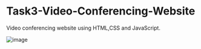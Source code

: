 # Task3-Video-Conferencing-Website
Video conferencing website using HTML,CSS and JavaScript.

![image](https://github.com/hansu03/Task3-Video-Conferencing-Website/assets/114220372/d1a05cc1-62b6-44ff-b116-b7b19b504a72)


